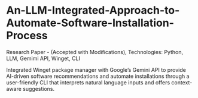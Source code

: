 # An-LLM-Integrated-Approach-to-Automate-Software-Installation-Process

Research Paper - (Accepted with Modifications), Technologies: Python, LLM, Gemimi API, Winget, CLI

Integrated Winget package manager with Google’s Gemini API to provide AI-driven software recommendations and automate installations through a user-friendly CLI that interprets natural language inputs and offers context-aware suggestions.
